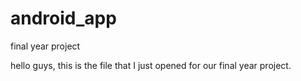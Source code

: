 # android_app
final year project


hello guys, this is the file that I just opened for our final year project.
